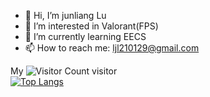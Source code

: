 - 👋 Hi, I’m junliang Lu 
- 👀 I’m interested in Valorant(FPS)
- 🌱 I’m currently learning EECS
- 📫 How to reach me: ljl210129@gmail.com

My ![Visitor Count](https://profile-counter.glitch.me/UESTC-LU/count.svg) visitor
\
[![Top Langs](https://github-readme-stats.vercel.app/api/top-langs/?username=UESTC-LU&layout=compact)](https://github.com/UESTC-LU/github-readme-stats)
<!---
UESTC-LU/UESTC-LU is a ✨ special ✨ repository because its `README.md` (this file) appears on your GitHub profile.
You can click the Preview link to take a look at your changes.
--->
